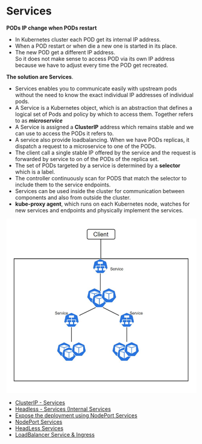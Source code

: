 # Services

**PODs IP change when PODs restart**

* In Kubernetes cluster each POD get its internal IP address.
* When a POD restart or when die a new one is started in its place.
* The new POD get a different IP address.  
So it does not make sense to access POD via its own IP address because we have to adjust every time the POD get recreated.

**The solution are Services**. 

* Services enables you to communicate easily with upstream pods without the need to know the exact individual IP addresses of individual pods.
* A  Service is a Kubernetes object, which is an abstraction that defines a logical set of Pods and policy by which to access them. Together refers to as ***microservice***
* A Service is assigned a **ClusterIP** address which remains stable and we can use to access the PODs it refers to.
* A service also provide loadbalancing.  When we have PODs replicas, it dispatch a request to a microservice to one of the PODs. 
* The client call a single stable IP offered by the service and the request is forwarded by service to on of the PODs of the replica set.
* The set of PODs targeted by a service is determined by a **selector** which is a label. 
* The controller continuously scan for PODS that match the selector to include them to the service endpoints.
* Services can be used inside the cluster for communication between components and also from outside the cluster.
* **kube-proxy agent**, which runs on each Kubernetes node, watches for new services and endpoints and physically implement the services.

![Services](../../doc/Services.jpg)

- [ClusterIP - Services](001-Service-ClusterIP/README.md)
- [Headless - Services (Internal Services](004-Service-HeadLess/README.md)
- [Expose the deployment using NodePort Services](002-Expose/README.md)
- [NodePort Services](003-Service-NodePort/README.md)
- [HeadLess Services](004-Service-HeadLess)
- [LoadBalancer Service & Ingress](005-Service-LoadBalancer/README.md)
